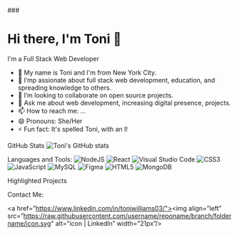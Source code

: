 ###<h1> Hi there, I'm Toni 👋</h1>
I'm a Full Stack Web Developer

<!--
**toniwilliams1/toniwilliams1** is a ✨ _special_ ✨ repository because its `README.md` (this file) appears on your GitHub profile.

-->

- 🔭 My name is Toni and I'm from New York City.
- 🌱 I’mp assionate about full stack web development, education, and spreading knowledge to others.
- 👯 I’m looking to collaborate on open source projects.
- 💬 Ask me about web development, increasing digital presence, projects.
- 📫 How to reach me: ...
- 😄 Pronouns: She/Her
- ⚡ Fun fact: It's spelled Toni, with an I!



GitHub Stats
![Toni's GitHub stats](https://github-readme-stats.vercel.app/api?username=toniwilliams1&show_icons=true&theme=radical)

Languages and Tools:
![NodeJS](https://img.shields.io/badge/node.js-6DA55F?style=for-the-badge&logo=node.js&logoColor=white)
![React](https://img.shields.io/badge/react-%2320232a.svg?style=for-the-badge&logo=react&logoColor=%2361DAFB)
![Visual Studio Code](https://img.shields.io/badge/Visual%20Studio%20Code-0078d7.svg?style=for-the-badge&logo=visual-studio-code&logoColor=white)
![CSS3](https://img.shields.io/badge/css3-%231572B6.svg?style=for-the-badge&logo=css3&logoColor=white)
![JavaScript](https://img.shields.io/badge/javascript-%23323330.svg?style=for-the-badge&logo=javascript&logoColor=%23F7DF1E)
![MySQL](https://img.shields.io/badge/mysql-%2300f.svg?style=for-the-badge&logo=mysql&logoColor=white)
![Figma](https://img.shields.io/badge/figma-%23F24E1E.svg?style=for-the-badge&logo=figma&logoColor=white)
![HTML5](https://img.shields.io/badge/html5-%23E34F26.svg?style=for-the-badge&logo=html5&logoColor=white)
![MongoDB](https://img.shields.io/badge/MongoDB-%234ea94b.svg?style=for-the-badge&logo=mongodb&logoColor=white)

Highlighted Projects

Contact Me:

<a href=”https://www.linkedin.com/in/toniwilliams03/"><img align=”left” src=”https://raw.githubusercontent.com/username/reponame/branch/foldername/icon.svg" alt=”icon | LinkedIn” width=”21px”/></a>
